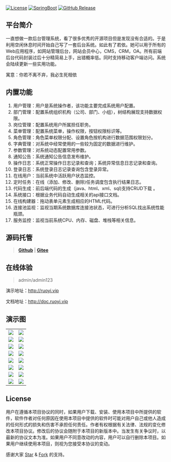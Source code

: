 [![License](https://img.shields.io/github/license/lerry903/RuoYi.svg)](https://github.com/lerry903/RuoYi/blob/master/LICENSE)
[![SpringBoot](https://img.shields.io/badge/SpringBoot-2.1.3.RELEASE-brightgreen.svg)](https://docs.spring.io/spring-boot/docs/2.1.3.RELEASE/reference/htmlsingle/)
[![GitHub Release](https://img.shields.io/github/release/lerry903/RuoYi.svg)](https://github.com/lerry903/RuoYi/releases)

## 平台简介

一直想做一款后台管理系统，看了很多优秀的开源项目但是发现没有合适的。于是利用空闲休息时间开始自己写了一套后台系统。如此有了若依。她可以用于所有的Web应用程序，如网站管理后台，网站会员中心，CMS，CRM，OA。所有前端后台代码封装过后十分精简易上手，出错概率低。同时支持移动客户端访问。系统会陆续更新一些实用功能。

寓意：你若不离不弃，我必生死相依

> 

## 内置功能

1.  用户管理：用户是系统操作者，该功能主要完成系统用户配置。
2.  部门管理：配置系统组织机构（公司、部门、小组），树结构展现支持数据权限。
3.  岗位管理：配置系统用户所属担任职务。
4.  菜单管理：配置系统菜单，操作权限，按钮权限标识等。
5.  角色管理：角色菜单权限分配、设置角色按机构进行数据范围权限划分。
6.  字典管理：对系统中经常使用的一些较为固定的数据进行维护。
7.  参数管理：对系统动态配置常用参数。
8.  通知公告：系统通知公告信息发布维护。
9.  操作日志：系统正常操作日志记录和查询；系统异常信息日志记录和查询。
10. 登录日志：系统登录日志记录查询包含登录异常。
11. 在线用户：当前系统中活跃用户状态监控。
12. 定时任务：在线（添加、修改、删除)任务调度包含执行结果日志。
13. 代码生成：前后端代码的生成（java、html、xml、sql)支持CRUD下载 。
14. 系统接口：根据业务代码自动生成相关的api接口文档。
15. 在线构建器：拖动表单元素生成相应的HTML代码。
16. 连接池监视：监视当期系统数据库连接池状态，可进行分析SQL找出系统性能瓶颈。
17. 服务监控：监视当前系统CPU、内存、磁盘、堆栈等相关信息。

## 源码托管
> **[Github](https://github.com/lerry903/RuoYi)** | **[Gitee](https://gitee.com/lerry903/RuoYi)**
  
## 在线体验
> admin/admin123

演示地址：http://ruoyi.vip  

文档地址：http://doc.ruoyi.vip

## 演示图

<table>
    <tr>
        <td><img src="https://raw.githubusercontent.com/lerry903/RuoYi/master/img/login.jpg"/></td>
        <td><img src="https://raw.githubusercontent.com/lerry903/RuoYi/master/img/index.jpg"/></td>
    </tr>
    <tr>
        <td><img src="https://raw.githubusercontent.com/lerry903/RuoYi/master/img/user_list.jpg"/></td>
        <td><img src="https://raw.githubusercontent.com/lerry903/RuoYi/master/img/user_update.jpg"/></td>
    </tr>
    <tr>
        <td><img src="https://raw.githubusercontent.com/lerry903/RuoYi/master/img/role_list.jpg"/></td>
        <td><img src="https://raw.githubusercontent.com/lerry903/RuoYi/master/img/role_update.jpg"/></td>
    </tr>
	<tr>
        <td><img src="https://raw.githubusercontent.com/lerry903/RuoYi/master/img/user_role.jpg"/></td>
        <td><img src="https://raw.githubusercontent.com/lerry903/RuoYi/master/img/role_data.jpg"/></td>
    </tr>	 
    <tr>
        <td><img src="https://raw.githubusercontent.com/lerry903/RuoYi/master/img/function.jpg"/></td>
        <td><img src="https://raw.githubusercontent.com/lerry903/RuoYi/master/img/function_update.jpg"/></td>
    </tr>
	<tr>
        <td><img src="https://raw.githubusercontent.com/lerry903/RuoYi/master/img/gen_code.jpg"/></td>
        <td><img src="https://raw.githubusercontent.com/lerry903/RuoYi/master/img/user.jpg"/></td>
    </tr>
	<tr>
        <td><img src="https://raw.githubusercontent.com/lerry903/RuoYi/master/img/oper_log.jpg"/></td>
        <td><img src="https://raw.githubusercontent.com/lerry903/RuoYi/master/img/login_log.jpg"/></td>
    </tr>
	<tr>
        <td><img src="https://raw.githubusercontent.com/lerry903/RuoYi/master/img/server_monitoring.jpg"/></td>
        <td><img src="https://raw.githubusercontent.com/lerry903/RuoYi/master/img/prize.jpg"/></td>
    </tr>
</table>

## License

用户在遵循本项目协议的同时，如果用户下载、安装、使用本项目中所提供的软件，软件作者对任何原因在使用本项目中提供的软件时可能对用户自己或他人造成的任何形式的损失和伤害不承担任何责任。作者有权根据有关法律、法规的变化修改本项目协议。修改后的协议会随附于本项目的新版本中。当发生有关争议时，以最新的协议文本为准。如果用户不同意改动的内容，用户可以自行删除本项目。如果用户继续使用本项目，则视为您接受本协议的变动。

感谢大家 [Star](https://github.com/lerry903/RuoYi/stargazers) & [Fork](https://github.com/lerry903/RuoYi/network/members) 的支持。